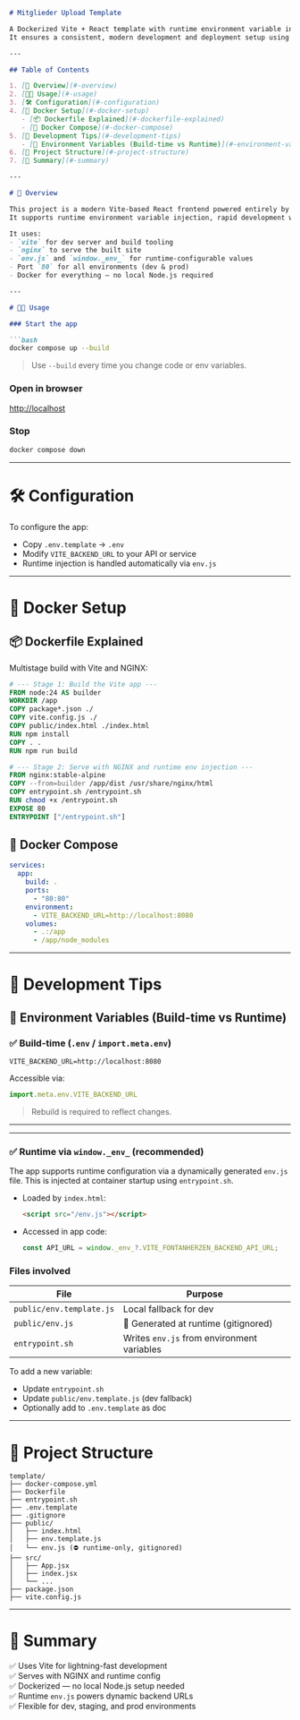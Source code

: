 ```markdown
# Mitglieder Upload Template

A Dockerized Vite + React template with runtime environment variable injection.  
It ensures a consistent, modern development and deployment setup using `env.js` and `window._env_`.

---

## Table of Contents

1. [📖 Overview](#-overview)  
2. [🧑‍💻 Usage](#-usage)  
3. [🛠️ Configuration](#-configuration)  
4. [🐳 Docker Setup](#-docker-setup)  
   - [📦 Dockerfile Explained](#-dockerfile-explained)  
   - [📂 Docker Compose](#-docker-compose)  
5. [🧪 Development Tips](#-development-tips)  
   - [🌱 Environment Variables (Build-time vs Runtime)](#-environment-variables-build-time-vs-runtime)  
6. [📁 Project Structure](#-project-structure)  
7. [🚀 Summary](#-summary)

---

# 📖 Overview

This project is a modern Vite-based React frontend powered entirely by Docker.  
It supports runtime environment variable injection, rapid development with Vite, and clean deployment using NGINX.

It uses:
- `vite` for dev server and build tooling
- `nginx` to serve the built site
- `env.js` and `window._env_` for runtime-configurable values
- Port `80` for all environments (dev & prod)
- Docker for everything — no local Node.js required

---

# 🧑‍💻 Usage

### Start the app

```bash
docker compose up --build
```

> Use `--build` every time you change code or env variables.

### Open in browser

[http://localhost](http://localhost)

### Stop

```bash
docker compose down
```

---

# 🛠️ Configuration

To configure the app:

- Copy `.env.template` → `.env`
- Modify `VITE_BACKEND_URL` to your API or service
- Runtime injection is handled automatically via `env.js`

---

# 🐳 Docker Setup

## 📦 Dockerfile Explained

Multistage build with Vite and NGINX:

```dockerfile
# --- Stage 1: Build the Vite app ---
FROM node:24 AS builder
WORKDIR /app
COPY package*.json ./
COPY vite.config.js ./
COPY public/index.html ./index.html
RUN npm install
COPY . .
RUN npm run build

# --- Stage 2: Serve with NGINX and runtime env injection ---
FROM nginx:stable-alpine
COPY --from=builder /app/dist /usr/share/nginx/html
COPY entrypoint.sh /entrypoint.sh
RUN chmod +x /entrypoint.sh
EXPOSE 80
ENTRYPOINT ["/entrypoint.sh"]
```

## 📂 Docker Compose

```yaml
services:
  app:
    build: .
    ports:
      - "80:80"
    environment:
      - VITE_BACKEND_URL=http://localhost:8080
    volumes:
      - .:/app
      - /app/node_modules
```

---

# 🧪 Development Tips

## 🌱 Environment Variables (Build-time vs Runtime)

### ✅ Build-time (`.env` / `import.meta.env`)

```env
VITE_BACKEND_URL=http://localhost:8080
```

Accessible via:

```js
import.meta.env.VITE_BACKEND_URL
```

> Rebuild is required to reflect changes.

---
---

### ✅ Runtime via `window._env_` (recommended)

The app supports runtime configuration via a dynamically generated `env.js` file. This is injected at container startup using `entrypoint.sh`.

- Loaded by `index.html`:  
  ```html
  <script src="/env.js"></script>
  ```
- Accessed in app code:  
  ```js
  const API_URL = window._env_?.VITE_FONTANHERZEN_BACKEND_API_URL;
  ```

### Files involved

| File | Purpose |
|------|---------|
| `public/env.template.js` | Local fallback for dev |
| `public/env.js` | 🔧 Generated at runtime (gitignored) |
| `entrypoint.sh` | Writes `env.js` from environment variables |

To add a new variable:
- Update `entrypoint.sh`
- Update `public/env.template.js` (dev fallback)
- Optionally add to `.env.template` as doc

---

# 📁 Project Structure

```
template/
├── docker-compose.yml
├── Dockerfile
├── entrypoint.sh
├── .env.template
├── .gitignore
├── public/
│   ├── index.html
│   ├── env.template.js
│   └── env.js (⛔ runtime-only, gitignored)
├── src/
│   ├── App.jsx
│   ├── index.jsx
│   └── ...
├── package.json
├── vite.config.js
```

---

# 🚀 Summary

✅ Uses Vite for lightning-fast development  
✅ Serves with NGINX and runtime config  
✅ Dockerized — no local Node.js setup needed  
✅ Runtime `env.js` powers dynamic backend URLs  
✅ Flexible for dev, staging, and prod environments
```